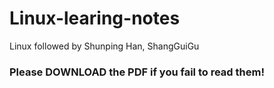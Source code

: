# Linux-learing-notes
Linux followed by Shunping Han, ShangGuiGu
### Please DOWNLOAD the PDF if you fail to read them!
